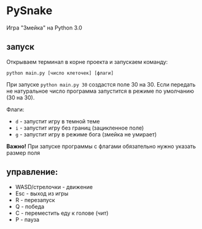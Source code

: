 # PySnake
Игра "Змейка" на Python 3.0

## запуск

Открываем терминал в корне проекта и запускаем команду:

```python main.py [число клеточек] [флаги]```

При запуске ```python main.py 30``` создастся поле 30 на 30.
Если передать не натуральное число программа запустится в режиме по умолчанию (30 на 30).

Флаги:
* ```d``` - запустит игру в темной теме
* ```i``` - запустит игру без границ (зацикленное поле)
* ```g``` - запустит игру в режиме бога (змейка не умирает)

**Важно!** При запуске программы с флагами обязательно нужно указать размер поля

## управление:

* WASD/стрелочки - движение
* Esc - выход из игры
* R - перезапуск
* Q - победа
* C - переместить еду к голове (чит)
* P - пауза

